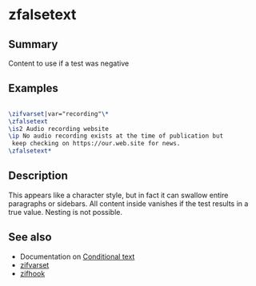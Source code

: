 # zfalsetext

## Summary
Content to use if a test was negative
## Examples
```tex

\zifvarset|var="recording"\*
\zfalsetext
\is2 Audio recording website
\ip No audio recording exists at the time of publication but
 keep checking on https://our.web.site for news.
\zfalsetext*

```
## Description
This appears like a character style, but in fact it can swallow entire paragraphs or sidebars. All content inside vanishes if the test results in a true value. Nesting is not possible.

## See also

* Documentation on [Conditional text](conditional.md)
* [zifvarset](zifvarset.md)
* [zifhook](zifhook.md)
